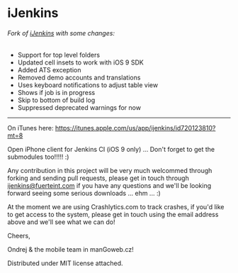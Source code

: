iJenkins
========

###### Fork of [iJenkins](https://github.com/rafiki270/iJenkins) with some changes:

- Support for top level folders
- Updated cell insets to work with iOS 9 SDK
- Added ATS exception
- Removed demo accounts and translations
- Uses keyboard notifications to adjust table view
- Shows if job is in progress
- Skip to bottom of build log
- Suppressed deprecated warnings for now

-------

On iTunes here:
https://itunes.apple.com/us/app/ijenkins/id720123810?mt=8


Open iPhone client for Jenkins CI (iOS 9 only) ... Don't forget to get the submodules too!!!!! :)

Any contribution in this project will be very much welcommed through forking and sending pull requests, please get in touch through ijenkins@fuerteint.com if you have any questions and we'll be looking forward seeing some serious downloads ... ehm ... :)

At the moment we are using Crashlytics.com to track crashes, if you'd like to get access to the system, please get in touch using the email address above and we'll see what we can do!

Cheers,

Ondrej & the mobile team in manGoweb.cz!


Distributed under MIT license attached.


